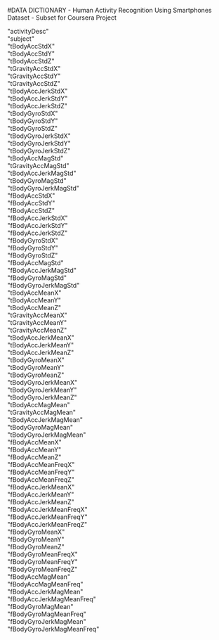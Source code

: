  #DATA DICTIONARY - Human Activity Recognition Using Smartphones Dataset - Subset for Coursera Project
 
 "activityDesc"             
 "subject"                  
 "tBodyAccStdX"             
 "tBodyAccStdY"            
 "tBodyAccStdZ"             
 "tGravityAccStdX"          
 "tGravityAccStdY"          
 "tGravityAccStdZ"         
 "tBodyAccJerkStdX"         
 "tBodyAccJerkStdY"         
 "tBodyAccJerkStdZ"         
 "tBodyGyroStdX"           
"tBodyGyroStdY"            
"tBodyGyroStdZ"           
"tBodyGyroJerkStdX"        
"tBodyGyroJerkStdY"       
"tBodyGyroJerkStdZ"        
"tBodyAccMagStd"           
"tGravityAccMagStd"        
"tBodyAccJerkMagStd"      
"tBodyGyroMagStd"          
"tBodyGyroJerkMagStd"      
"fBodyAccStdX"             
"fBodyAccStdY"            
"fBodyAccStdZ"             
"fBodyAccJerkStdX"         
"fBodyAccJerkStdY"         
"fBodyAccJerkStdZ"        
"fBodyGyroStdX"            
"fBodyGyroStdY"            
"fBodyGyroStdZ"            
"fBodyAccMagStd"          
"fBodyAccJerkMagStd"       
"fBodyGyroMagStd"          
"fBodyGyroJerkMagStd"      
"tBodyAccMeanX"           
"tBodyAccMeanY"            
"tBodyAccMeanZ"            
"tGravityAccMeanX"         
"tGravityAccMeanY"        
"tGravityAccMeanZ"         
"tBodyAccJerkMeanX"        
"tBodyAccJerkMeanY"        
"tBodyAccJerkMeanZ"       
"tBodyGyroMeanX"           
"tBodyGyroMeanY"           
"tBodyGyroMeanZ"           
"tBodyGyroJerkMeanX"      
"tBodyGyroJerkMeanY"       
"tBodyGyroJerkMeanZ"       
"tBodyAccMagMean"          
"tGravityAccMagMean"      
"tBodyAccJerkMagMean"      
"tBodyGyroMagMean"         
"tBodyGyroJerkMagMean"     
"fBodyAccMeanX"           
"fBodyAccMeanY"            
"fBodyAccMeanZ"            
"fBodyAccMeanFreqX"        
"fBodyAccMeanFreqY"       
"fBodyAccMeanFreqZ"        
"fBodyAccJerkMeanX"        
"fBodyAccJerkMeanY"        
"fBodyAccJerkMeanZ"       
"fBodyAccJerkMeanFreqX"    
"fBodyAccJerkMeanFreqY"    
"fBodyAccJerkMeanFreqZ"    
"fBodyGyroMeanX"          
"fBodyGyroMeanY"           
"fBodyGyroMeanZ"           
"fBodyGyroMeanFreqX"       
"fBodyGyroMeanFreqY"      
"fBodyGyroMeanFreqZ"       
"fBodyAccMagMean"          
"fBodyAccMagMeanFreq"      
"fBodyAccJerkMagMean"     
"fBodyAccJerkMagMeanFreq"  
"fBodyGyroMagMean"         
"fBodyGyroMagMeanFreq"     
"fBodyGyroJerkMagMean"    
"fBodyGyroJerkMagMeanFreq"
